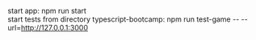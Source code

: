 start app: npm run start <br>
start tests from directory typescript-bootcamp: npm run test-game -- --url=http://127.0.0.1:3000
